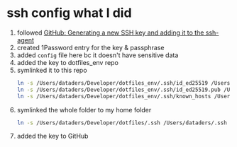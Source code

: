 # ssh config what I did

1. followed [GitHub: Generating a new SSH key and adding it to the ssh-agent](https://docs.github.com/en/authentication/connecting-to-github-with-ssh/generating-a-new-ssh-key-and-adding-it-to-the-ssh-agent)
2. created 1Password entry for the key & passphrase
3. added `config` file here bc it doesn't have sensitive data
4. added the key to dotfiles_env repo
5. symlinked it to this repo
    ```zsh
    ln -s /Users/dataders/Developer/dotfiles_env/.ssh/id_ed25519 /Users/dataders/Developer/dotfiles/.ssh/id_ed25519
    ln -s /Users/dataders/Developer/dotfiles_env/.ssh/id_ed25519.pub /Users/dataders/Developer/dotfiles/.ssh/id_ed25519.pub
    ln -s /Users/dataders/Developer/dotfiles_env/.ssh/known_hosts /Users/dataders/Developer/dotfiles/.ssh/known_hosts
    ```
6. symlinked the whole folder to my home folder
    ```zsh
    ln -s /Users/dataders/Developer/dotfiles/.ssh /Users/dataders/.ssh
    ```
7. added the key to GitHub